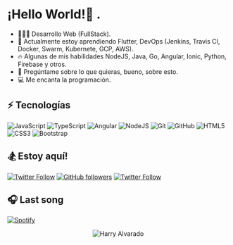 <!-- ### Hi there 👋 -->

<!--
**HarryAlvarado28/HarryAlvarado28** is a ✨ _special_ ✨ repository because its `README.md` (this file) appears on your GitHub profile.

Here are some ideas to get you started:

- 🔭 I’m currently working on ...
- 🌱 I’m currently learning ...
- 👯 I’m looking to collaborate on ...
- 🤔 I’m looking for help with ...
- 💬 Ask me about ...
- 📫 How to reach me: ...
- 😄 Pronouns: ...
- ⚡ Fun fact: ...
-->

# ¡Hello World!👋 .
- 👨🏾‍💻 Desarrollo Web (FullStack).
- 🌱 Actualmente estoy aprendiendo Flutter, DevOps (Jenkins, Travis CI, Docker, Swarm, Kubernete, GCP, AWS).
- :fire: Algunas de mis habilidades NodeJS, Java, Go, Angular, Ionic, Python, Firebase y otros.
- :speech_balloon: Pregúntame sobre lo que quieras, bueno, sobre esto.
- :computer: Me encanta la programación.



## ⚡ Tecnologías

![JavaScript](https://img.shields.io/badge/-JavaScript-black?style=flat-square&logo=javascript)
![TypeScript](https://img.shields.io/badge/-TypeScript-007ACC?style=flat-square&logo=typescript)
![Angular](https://img.shields.io/badge/-Angular-FF0000?style=flat-square&logo=angular)
![NodeJS](https://img.shields.io/badge/-Nodejs-black?style=flat-square&logo=Node.js)
![Git](https://img.shields.io/badge/-Git-F5F5F5?style=flat-square&logo=git)
![GitHub](https://img.shields.io/badge/-GitHub-181717?style=flat-square&logo=github)
![HTML5](https://img.shields.io/badge/-HTML5-E34F26?style=flat-square&logo=html5&logoColor=white)
![CSS3](https://img.shields.io/badge/-CSS3-1572B6?style=flat-square&logo=css3)
![Bootstrap](https://img.shields.io/badge/-Bootstrap-563D7C?style=flat-square&logo=bootstrap)

## 🏂 Estoy aquí!

[![Twitter Follow](https://img.shields.io/twitter/follow/harryalvarado28?color=%231DA1F2&label=Harry%20Alvarado&logo=twitter&logoColor=%231DA1F2&style=for-the-badge)](https://twitter.com/harryalvarado28)
[![GitHub followers](https://img.shields.io/github/followers/harryalvarado28?color=%23181717&label=Harry%20Alvarado&logo=github&logoColor=%23fff&style=for-the-badge)](https://github.com/harryalvarado28)
[![Twitter Follow](https://img.shields.io/badge/Harry%20Alvarado-%230A66C2?style=for-the-badge&logo=linkedin)](https://www.linkedin.com/in/harryalvarado28/)

## 🎧 Last song
[![Spotify](https://spotify-playing-delta.vercel.app/api/spotify)](https://open.spotify.com/playlist/2nCJa8TM2cj8qYqGzGiJ03?si=834f9a9da781487c)


<p align="center"> <img src="https://komarev.com/ghpvc/?username=harryalvarado28&label=Profile%20views&color=0e75b6&style=flat" alt="Harry Alvarado" /> </p>

